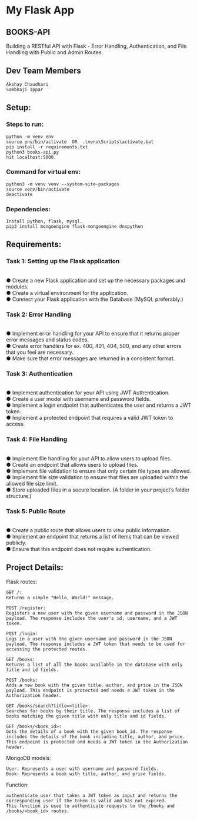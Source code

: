 # My Flask App

## BOOKS-API
Building a RESTful API with Flask - Error Handling, Authentication, and
File Handling with Public and Admin Routes

## Dev Team Members
    Akshay Chaudhari
    Sambhaji Ippar


## Setup:
### Steps to run:
    python -m venv env
    source env/bin/activate  OR  .\venv\Scripts\activate.bat
    pip install -r requirements.txt
    python3 books-api.py
    hit localhost:5000.


### Command for virtual env:

    python3 -m venv venv --system-site-packages
    source venv/bin/activate
    deactivate

### Dependencies:
    Install python, flask, mysql.
    pip3 install mongoengine flask-mongoengine dnspython 

## Requirements:
### Task 1: Setting up the Flask application
</br>● Create a new Flask application and set up the necessary packages and modules.
</br>● Create a virtual environment for the application.
</br>● Connect your Flask application with the Database (MySQL preferably.)
### Task 2: Error Handling
</br>● Implement error handling for your API to ensure that it returns proper error
messages and status codes.
</br>● Create error handlers for ex. 400, 401, 404, 500, and any other errors that you feel
are necessary.
</br>● Make sure that error messages are returned in a consistent format.
### Task 3: Authentication
</br>● Implement authentication for your API using JWT Authentication.
</br>● Create a user model with username and password fields.
</br>● Implement a login endpoint that authenticates the user and returns a JWT token.
</br>● Implement a protected endpoint that requires a valid JWT token to access.
### Task 4: File Handling
</br>● Implement file handling for your API to allow users to upload files.
</br>● Create an endpoint that allows users to upload files.
</br>● Implement file validation to ensure that only certain file types are allowed.
</br>● Implement file size validation to ensure that files are uploaded within the allowed
file size limit.
</br>● Store uploaded files in a secure location. (A folder in your project’s folder
structure.)
### Task 5: Public Route
</br>● Create a public route that allows users to view public information.
</br>● Implement an endpoint that returns a list of items that can be viewed publicly.
</br>● Ensure that this endpoint does not require authentication.


## Project Details:

Flask routes:

    GET /:
    Returns a simple "Hello, World!" message.

    POST /register:
    Registers a new user with the given username and password in the JSON payload. The response includes the user's id, username, and a JWT token.
    
    POST /login:
    Logs in a user with the given username and password in the JSON payload. The response includes a JWT token that needs to be used for accessing the protected routes.
    
    GET /books:
    Returns a list of all the books available in the database with only title and id fields.
    
    POST /books:
    Adds a new book with the given title, author, and price in the JSON payload. This endpoint is protected and needs a JWT token in the Authorization header.
    
    GET /books/search?title=<title>:
    Searches for books by their title. The response includes a list of books matching the given title with only title and id fields.
    
    GET /books/<book_id>:
    Gets the details of a book with the given book_id. The response includes the details of the book including title, author, and price. This endpoint is protected and needs a JWT token in the Authorization header.

MongoDB models:

    User: Represents a user with username and password fields.
    Book: Represents a book with title, author, and price fields.

Function:

    authenticate_user that takes a JWT token as input and returns the corresponding user if the token is valid and has not expired. 
    This function is used to authenticate requests to the /books and /books/<book_id> routes.